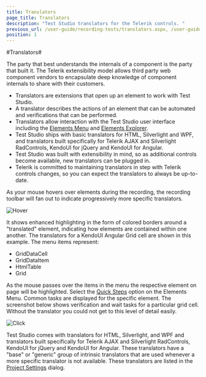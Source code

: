 ```yaml
---
title: Translators
page_title: Translators
description: "Test Studio translators for the Telerik controls. "
previous_url: /user-guide/recording-tests/translators.aspx, /user-guide/recording-tests/translators
position: 1
---
```

#Translators#

The party that best understands the internals of a component is the party that built it. The Telerik extensibility model allows third party web component vendors to encapsulate deep knowledge of component internals to share with their customers.

* Translators are extensions that open up an element to work with Test Studio.
* A translator describes the actions of an element that can be automated and verifications that can be performed.
* Translators allow interaction with the Test Studio user interface including the <a href="/features/elements-menu/overview" target="_blank">Elements Menu</a> and <a href="/features/elements-explorer/overview" target="_blank">Elements Explorer</a>.
* Test Studio ships with basic translators for HTML, Silverlight and WPF, and translators built specifically for Telerik AJAX and Silverlight RadControls, KendoUI for jQuery and KendoUI for Angular.
* Test Studio was built with extensibility in mind, so as additional controls become available, new translators can be plugged in.
* Telerik is committed to maintaining translators in step with Telerik controls changes, so you can expect the translators to always be up-to-date.

As your mouse hovers over elements during the recording, the recording toolbar will fan out to indicate progressively more specific translators.

![Hover][1]

It shows enhanced highlighting in the form of colored borders around a "translated" element, indicating how elements are contained within one another. The translators for a KendoUI Angular Grid cell are shown in this example. The menu items represent:

* GridDataCell
* GridDataItem
* HtmlTable
* Grid

As the mouse passes over the items in the menu the respective element on page will be highlighted. Select the <a href="/features/verifications/quick-verification" target="_blank">Quick Steps</a> option on the Elements Menu. Common tasks are displayed for the specific element. The screenshot below shows verification and wait tasks for a particular grid cell. Without the translator you could not get to this level of detail easily.

![Click][2]

Test Studio comes with translators for HTML, Silverlight, and WPF and translators built specifically for Telerik AJAX and Silverlight RadControls, KendoUI for jQuery and KendoUI for Angular. These translators have a "base" or "generic" group of intrinsic translators that are used whenever a more specific translator is not available. These translators are listed in the <a href="/features/project-settings/Translators" target="_blank">Project Settings</a> dialog.

[1]: /img/general-information/test-recording/translators/fig1.png
[2]: /img/general-information/test-recording/translators/fig2.png
